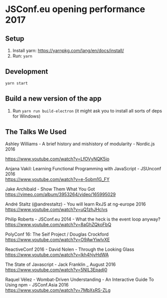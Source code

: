 # JSConf.eu opening performance 2017

## Setup

1. Install yarn: <https://yarnpkg.com/lang/en/docs/install/>
1. Run: `yarn`

## Development

`yarn start`

## Build a new version of the app

1. Run `yarn run build-electron` (it might ask you to install all sorts of deps for Windows)

## The Talks We Used

Ashley Williams - A brief history and mishistory of modularity - Nordic.js 2016

https://www.youtube.com/watch?v=LfOVyNQK5io

Anjana Vakil: Learning Functional Programming with JavaScript - JSUnconf 2016  
https://www.youtube.com/watch?v=e-5obm1G_FY

Jake Archibald - Show Them What You Got  
https://vimeo.com/album/3953264/video/165995029

André Staltz (@andrestaltz) - You will learn RxJS at ng-europe 2016  
https://www.youtube.com/watch?v=uQ1zhJHclvs

Philip Roberts - JSConf.eu 2014 - What the heck is the event loop anyway?  
https://www.youtube.com/watch?v=8aGhZQkoFbQ

PolyConf 16: The Seif Project / Douglas Crockford  
https://www.youtube.com/watch?v=O9AwYiwIvXE

ReactiveConf 2016 - David Nolen - Through the Looking Glass  
https://www.youtube.com/watch?v=lkh4hjyHdWA

The State of Javascript - Jack Franklin _ August 2016  
https://www.youtube.com/watch?v=5NIL3Epadj0

Raquel Vélez - Wombat-Driven Understanding - An Interactive Guide To Using npm - JSConf.Asia 2016  
https://www.youtube.com/watch?v=7MbXsRS-ZLg
